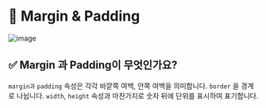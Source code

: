 # 📌 Margin & Padding
![image](https://user-images.githubusercontent.com/80311884/215315947-4e7ceabb-e77f-4087-b87b-8e0b1288d03f.png)
## ✅ Margin 과 Padding이 무엇인가요?
`margin과` `padding` 속성은 각각 바깥쪽 여백, 안쪽 여백을 의미합니다. `border` 을 경계로 나뉩니다.
`width`, `height` 속성과 마찬가지로 숫자 뒤에 단위를 표시하여 표기합니다.